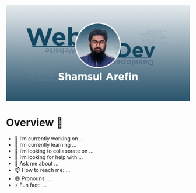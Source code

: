

[![An old rock in the desert](/assets/Cover%20Design.jpg "Shiprock, New Mexico by Beau Rogers")](https://www.linkedin.com/in/shamsularefinn/)

# Overview 👀




- 🔭 I’m currently working on ...
- 🌱 I’m currently learning ...
- 👯 I’m looking to collaborate on ...
- 🤔 I’m looking for help with ...
- 💬 Ask me about ...
- 📫 How to reach me: ...
- 😄 Pronouns: ...
- ⚡ Fun fact: ...

